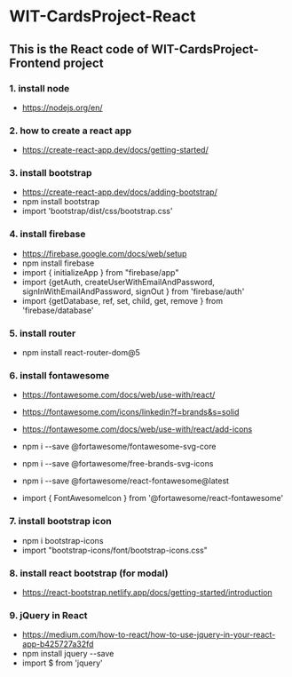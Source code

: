 # WIT-CardsProject-React
## This is the React code of WIT-CardsProject-Frontend project
### 1. install node 
- https://nodejs.org/en/
### 2. how to create a react app 
- https://create-react-app.dev/docs/getting-started/
### 3. install bootstrap 
- https://create-react-app.dev/docs/adding-bootstrap/
- npm install bootstrap
- import 'bootstrap/dist/css/bootstrap.css'
### 4. install firebase
- https://firebase.google.com/docs/web/setup
- npm install firebase
- import { initializeApp } from "firebase/app"
- import {getAuth, createUserWithEmailAndPassword, signInWithEmailAndPassword, signOut } from 'firebase/auth'
- import {getDatabase, ref, set, child, get, remove } from 'firebase/database'
### 5. install router
- npm install react-router-dom@5
### 6. install fontawesome
- https://fontawesome.com/docs/web/use-with/react/
- https://fontawesome.com/icons/linkedin?f=brands&s=solid
- https://fontawesome.com/docs/web/use-with/react/add-icons

- npm i --save @fortawesome/fontawesome-svg-core
- npm i --save @fortawesome/free-brands-svg-icons
- npm i --save @fortawesome/react-fontawesome@latest
- import { FontAwesomeIcon } from '@fortawesome/react-fontawesome'
### 7. install bootstrap icon
- npm i bootstrap-icons
- import "bootstrap-icons/font/bootstrap-icons.css"
### 8. install react bootstrap (for modal)
- https://react-bootstrap.netlify.app/docs/getting-started/introduction

### 9. jQuery in React
- https://medium.com/how-to-react/how-to-use-jquery-in-your-react-app-b425727a32fd
- npm install jquery --save
- import $ from 'jquery'
